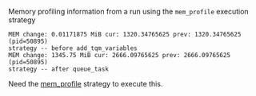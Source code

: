 Memory profiling information from a run using the `mem_profile` execution
strategy

```
MEM change: 0.01171875 MiB cur: 1320.34765625 prev: 1320.34765625 (pid=50895)
strategy -- before add_tqm_variables
MEM change: 1345.75 MiB cur: 2666.09765625 prev: 2666.09765625 (pid=50895)
strategy -- after queue_task
```

Need the
[mem_profile](https://github.com/maxamillion/ansible/tree/mem_profile_strat_minimal)
strategy to execute this.